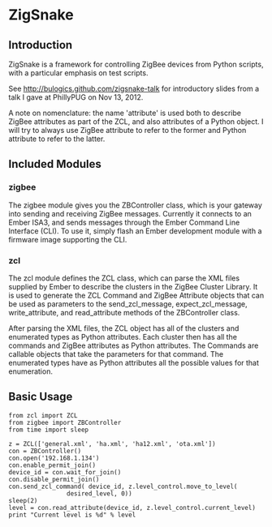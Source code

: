 ZigSnake
========

Introduction
------------

ZigSnake is a framework for controlling ZigBee devices from Python
scripts, with a particular emphasis on test scripts.

See http://bulogics.github.com/zigsnake-talk for introductory slides
from a talk I gave at PhillyPUG on Nov 13, 2012.

A note on nomenclature: the name 'attribute' is used both to describe
ZigBee attributes as part of the ZCL, and also attributes of a Python
object. I will try to always use ZigBee attribute to refer to the former
and Python attribute to refer to the latter.

Included Modules
----------------

### zigbee

The zigbee module gives you the ZBController class, which is your
gateway into sending and receiving ZigBee messages. Currently it
connects to an Ember ISA3, and sends messages through the Ember Command
Line Interface (CLI). To use it, simply flash an Ember development
module with a firmware image supporting the CLI.

### zcl

The zcl module defines the ZCL class, which can parse the XML files
supplied by Ember to describe the clusters in the ZigBee Cluster
Library. It is used to generate the ZCL Command and ZigBee Attribute
objects that can be used as parameters to the send_zcl_message,
expect_zcl_message, write_attribute, and read_attribute methods of the
ZBController class.

After parsing the XML files, the ZCL object has all of the clusters and
enumerated types as Python attributes. Each cluster then has all the
commands and ZigBee attributes as Python attributes. The Commands are
callable objects that take the parameters for that command. The
enumerated types have as Python attributes all the possible values for
that enumeration.

Basic Usage
-----------

    from zcl import ZCL
    from zigbee import ZBController
    from time import sleep

    z = ZCL(['general.xml', 'ha.xml', 'ha12.xml', 'ota.xml'])
    con = ZBController()
    con.open('192.168.1.134')
    con.enable_permit_join()
    device_id = con.wait_for_join()
    con.disable_permit_join()
    con.send_zcl_command( device_id, z.level_control.move_to_level(
                    desired_level, 0))
    sleep(2)
    level = con.read_attribute(device_id, z.level_control.current_level)
    print "Current level is %d" % level
